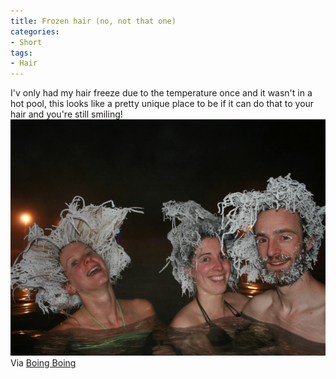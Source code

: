 ```yaml
---
title: Frozen hair (no, not that one)
categories:
- Short
tags:
- Hair
---
```


I'v only had my hair freeze due to the temperature once and it wasn't in a hot pool, this looks like a pretty unique place to be if it can do that to your hair and you're still smiling! 
![](/images/static_52001c0be4b09bc7c9f838c9_52224ed3e4b0ba9919a3e0e1_5526db6be4b0cf7ec27624a5_1428609900076__img.jpg) 
Via 
[Boing Boing](http://boingboing.net/2015/03/11/prizewinning-frozen-hair.html)

